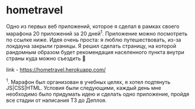 # hometravel

Одно из первых веб приложений, которое я сделал в рамках своего марафона 20 приложений за 20 дней<sup>1</sup>. Приложение можно посмотреть по ссылке ниже. Идея очень проста: я люблю путешествовать, из-за локдауна закрыли границы. Я решил сделать страницу, на которой рандомным образом будет рекомендация населенного пункта внутри страны куда можно съездить 🙂 

link - https://hometravel.herokuapp.com/

<sup>1</sup>. Марафон был организован в учебных целях, я хотел подтянуть JS|CSS|HTML. Условия были следующими, каждый день мне необходимо было придумать идею и сделать одно приложение, пройдя все стадии от написания ТЗ до Деплоя.
